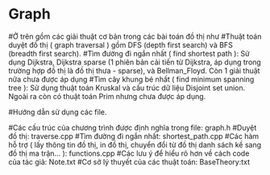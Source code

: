# Graph
#Ở trên gồm các giải thuật cơ bản trong các bài toán đồ thị như
#Thuật toán duyệt đồ thị ( graph traversal ) gồm DFS (depth first search) và BFS (breadth first search).
#Tìm đường đi ngắn nhất ( find shortest path ): Sử dụng Dijkstra, Dijkstra sparse (1 phiên bản cải tiến từ Dijkstra, áp dụng trong trường hợp đồ thị là đồ thị thưa - sparse), và Bellman_Floyd. Còn 1 giải thuật nữa chưa được áp dụng
#Tìm cây khung bé nhất ( find minimum spanning tree ): Sử dụng thuật toán Kruskal và cấu trúc dữ liệu Disjoint set union. Ngoài ra còn có thuật toán Prim nhưng chưa được áp dụng.


#Hướng dẫn sử dụng các file.

#Các cấu trúc của chương trình được định nghĩa trong file: graph.h
#Duyệt đồ thị: traverse.cpp
#Tìm đường đi ngắn nhất: shortest_path.cpp
#Các hàm hỗ trợ ( lấy thông tin đồ thị, in đồ thị, chuyển đổi từ đồ thị danh sách kề sang đồ thị ma trận... ): functions.cpp
#Các lưu ý để hiểu rõ hơn về cách code của tác giả: Note.txt
#Cơ sở lý thuyết của các thuật toán: BaseTheory:txt
